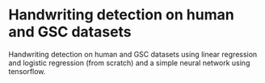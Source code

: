 # Handwriting detection on human and GSC datasets

Handwriting detection on human and GSC datasets using linear regression and logistic regression (from scratch) and a simple neural network using tensorflow.
